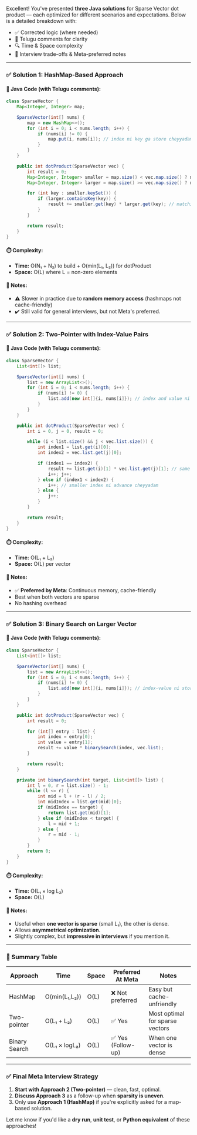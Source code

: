 Excellent! You've presented **three Java solutions** for Sparse Vector dot product — each optimized for different scenarios and expectations. Below is a detailed breakdown with:

* ✅ Corrected logic (where needed)
* 📘 Telugu comments for clarity
* 🔍 Time & Space complexity
* 🧠 Interview trade-offs & Meta-preferred notes

---

### ✅ **Solution 1: HashMap-Based Approach**

#### 🔧 Java Code (with Telugu comments):

```java
class SparseVector {
    Map<Integer, Integer> map;

    SparseVector(int[] nums) {
        map = new HashMap<>();
        for (int i = 0; i < nums.length; i++) {
            if (nums[i] != 0) {
                map.put(i, nums[i]); // index ni key ga store cheyyadam
            }
        }
    }

    public int dotProduct(SparseVector vec) {
        int result = 0;
        Map<Integer, Integer> smaller = map.size() < vec.map.size() ? map : vec.map;
        Map<Integer, Integer> larger = map.size() >= vec.map.size() ? map : vec.map;

        for (int key : smaller.keySet()) {
            if (larger.containsKey(key)) {
                result += smaller.get(key) * larger.get(key); // matching index ni multiply cheyyadam
            }
        }

        return result;
    }
}
```

#### ⏱️ Complexity:

* **Time:** O(N₁ + N₂) to build + O(min(L₁, L₂)) for dotProduct
* **Space:** O(L) where L = non-zero elements

#### 🧠 Notes:

* ⚠️ Slower in practice due to **random memory access** (hashmaps not cache-friendly)
* ✔️ Still valid for general interviews, but not Meta's preferred.

---

### ✅ **Solution 2: Two-Pointer with Index-Value Pairs**

#### 🔧 Java Code (with Telugu comments):

```java
class SparseVector {
    List<int[]> list;

    SparseVector(int[] nums) {
        list = new ArrayList<>();
        for (int i = 0; i < nums.length; i++) {
            if (nums[i] != 0) {
                list.add(new int[]{i, nums[i]}); // index and value ni pair ga store cheyyadam
            }
        }
    }

    public int dotProduct(SparseVector vec) {
        int i = 0, j = 0, result = 0;

        while (i < list.size() && j < vec.list.size()) {
            int index1 = list.get(i)[0];
            int index2 = vec.list.get(j)[0];

            if (index1 == index2) {
                result += list.get(i)[1] * vec.list.get(j)[1]; // same index unte multiply cheyyadam
                i++; j++;
            } else if (index1 < index2) {
                i++; // smaller index ni advance cheyyadam
            } else {
                j++;
            }
        }

        return result;
    }
}
```

#### ⏱️ Complexity:

* **Time:** O(L₁ + L₂)
* **Space:** O(L) per vector

#### 🧠 Notes:

* ✅ **Preferred by Meta**: Continuous memory, cache-friendly
* Best when both vectors are sparse
* No hashing overhead

---

### ✅ **Solution 3: Binary Search on Larger Vector**

#### 🔧 Java Code (with Telugu comments):

```java
class SparseVector {
    List<int[]> list;

    SparseVector(int[] nums) {
        list = new ArrayList<>();
        for (int i = 0; i < nums.length; i++) {
            if (nums[i] != 0) {
                list.add(new int[]{i, nums[i]}); // index-value ni store cheyyadam
            }
        }
    }

    public int dotProduct(SparseVector vec) {
        int result = 0;

        for (int[] entry : list) {
            int index = entry[0];
            int value = entry[1];
            result += value * binarySearch(index, vec.list);
        }

        return result;
    }

    private int binarySearch(int target, List<int[]> list) {
        int l = 0, r = list.size() - 1;
        while (l <= r) {
            int mid = l + (r - l) / 2;
            int midIndex = list.get(mid)[0];
            if (midIndex == target) {
                return list.get(mid)[1];
            } else if (midIndex < target) {
                l = mid + 1;
            } else {
                r = mid - 1;
            }
        }
        return 0;
    }
}
```

#### ⏱️ Complexity:

* **Time:** O(L₁ × log L₂)
* **Space:** O(L)

#### 🧠 Notes:

* Useful when **one vector is sparse** (small L₁), the other is dense.
* Allows **asymmetrical optimization**.
* Slightly complex, but **impressive in interviews** if you mention it.

---

### 🧩 Summary Table

| Approach      | Time          | Space | Preferred At Meta | Notes                           |
| ------------- | ------------- | ----- | ----------------- | ------------------------------- |
| HashMap       | O(min(L₁,L₂)) | O(L)  | ❌ Not preferred   | Easy but cache-unfriendly       |
| Two-pointer   | O(L₁ + L₂)    | O(L)  | ✅ Yes             | Most optimal for sparse vectors |
| Binary Search | O(L₁ × logL₂) | O(L)  | ✅ Yes (Follow-up) | When one vector is dense        |

---

### ✅ Final Meta Interview Strategy

1. **Start with Approach 2 (Two-pointer)** — clean, fast, optimal.
2. **Discuss Approach 3** as a follow-up when **sparsity is uneven**.
3. Only use **Approach 1 (HashMap)** if you're explicitly asked for a map-based solution.

Let me know if you'd like a **dry run**, **unit test**, or **Python equivalent** of these approaches!
